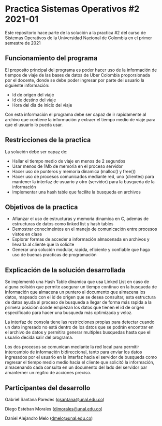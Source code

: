 # Practica Sistemas Operativos #2 2021-01

Este repositorio hace parte de la solución a la practica #2 del curso de Sistemas Operativos de la Universidad Nacional de Colombia en el primer semestre de 2021

## Funcionamiento del programa

El proposito principal del programa es poder hacer uso de la información de tiempos de viaje de las bases de datos de Uber Colombia proporsionada por el docente, donde se debe poder ingresar por parte del usuario la siguiente información:

- Id de origen del viaje
- Id de destino del viaje
- Hora del día de inicio del viaje

Con esta información el programa debe ser capaz de ir rapidamente al archivo que contiene la información y extraer el tiempo medio de viaje para que el usuario lo pueda usar.

## Restricciones de la practica

La solución debe ser capaz de:

- Hallar el tiempo medio de viaje en menos de 2 segundos
- Usar menos de 1Mb de memoria en el proceso servidor
- Hacer uso de punteros y memoria dinamica (malloc() y free())
- Hacer uso de procesos comunicados mediante red, uno (clientes) para mantener la interfaz de usuario y otro (servidor) para la busqueda de la información
- Implementar una hash table que facilite la busqueda en archivos

## Objetivos de la practica

 - Afianzar el uso de estructuras y memoria dinamica en C, además de estructuras de datos como linked list y hash tables
 - Demostrar conocimeintos en el manejo de comunicación entre procesos vistos en clase
 - Explorar formas de acceder a información almacenada en archivos y llevarla al cliente que la solicite
 - Generar una solución modular, rapida, eficiente y confiable que haga uso de buenas practicas de programación

 ## Explicación de la solución desarrollada

 Se implementó una Hash Table dinamica que usa Linked List en caso de alguna colisión que permite asegurar un tiempo continuo en la busqueda de información que almacena un puntero al documento que almacena los datos, mapeado con el id de origen que se desea consultar, esta estructura de datos ayuda al proceso de busqueda a llegar de forma más rapida a la primera posición donde empiezan los datos que tienen el id de origen especificado para hacer una busqueda más optimizada y veloz.

 La interfaz de consola tiene las restricciones propias para detectar cuando un dato ingresado no está dentro de los datos que se podrán encontrar en el archivo de datos y permitira generar multiples busquedas hasta que el usuario decida salir del programa.

 Los dos procesos se comunican mediante la red local para permitir intercambio de información bidireccional, tanto para enviar los datos ingresados por el usuario en la interfaz hacia el servidor de busqueda como regresar el tiempo medio medio hacia el cliente que solicitó la información, almacenando cada consulta en un documento del lado del servidor par amanterner un regitro de acciones preciso.

## Participantes del desarrollo

Gabriel Santana Paredes (gsantana@unal.edu.co)

Diego Esteban Morales (dimorales@unal.edu.co)

Daniel Alejandro Melo (dmelo@unal.edu.co)
